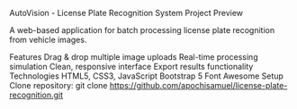 AutoVision - License Plate Recognition System
Project Preview

A web-based application for batch processing license plate recognition from vehicle images.

Features
Drag & drop multiple image uploads
Real-time processing simulation
Clean, responsive interface
Export results functionality
Technologies
HTML5, CSS3, JavaScript
Bootstrap 5
Font Awesome
Setup
Clone repository:
git clone https://github.com/apochisamuel/license-plate-recognition.git
